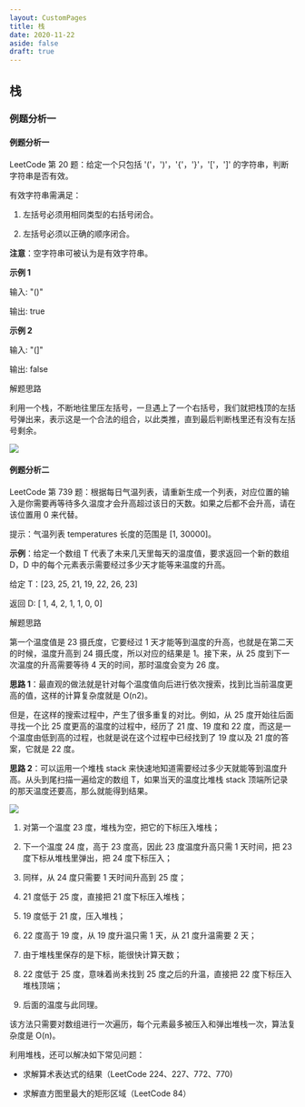 ```yaml
---
layout: CustomPages
title: 栈
date: 2020-11-22
aside: false
draft: true
---
```


## 栈

### 例题分析一

#### 例题分析一

LeetCode 第 20 题：给定一个只包括 '('，')'，'{'，'}'，'\['，'\]' 的字符串，判断字符串是否有效。

有效字符串需满足：

1.  左括号必须用相同类型的右括号闭合。

2.  左括号必须以正确的顺序闭合。

**注意**：空字符串可被认为是有效字符串。

**示例 1**

输入: "()"

输出: true

**示例 2**

输入: "(\]"

输出: false

解题思路

利用一个栈，不断地往里压左括号，一旦遇上了一个右括号，我们就把栈顶的左括号弹出来，表示这是一个合法的组合，以此类推，直到最后判断栈里还有没有左括号剩余。

![](http://s0.lgstatic.com/i/image2/M01/90/C9/CgoB5l2IRLSATKk3AMg-Ag7s3RA865.gif)

#### 例题分析二

LeetCode 第 739 题：根据每日气温列表，请重新生成一个列表，对应位置的输入是你需要再等待多久温度才会升高超过该日的天数。如果之后都不会升高，请在该位置用 0 来代替。

提示：气温列表 temperatures 长度的范围是 \[1, 30000\]。

**示例**：给定一个数组 T 代表了未来几天里每天的温度值，要求返回一个新的数组 D，D 中的每个元素表示需要经过多少天才能等来温度的升高。

给定 T：\[23, 25, 21, 19, 22, 26, 23\]

返回 D: \[ 1, 4, 2, 1, 1, 0, 0\]

解题思路

第一个温度值是 23 摄氏度，它要经过 1 天才能等到温度的升高，也就是在第二天的时候，温度升高到 24 摄氏度，所以对应的结果是 1。接下来，从 25 度到下一次温度的升高需要等待 4 天的时间，那时温度会变为 26 度。

**思路 1**：最直观的做法就是针对每个温度值向后进行依次搜索，找到比当前温度更高的值，这样的计算复杂度就是 O(n2)。

但是，在这样的搜索过程中，产生了很多重复的对比。例如，从 25 度开始往后面寻找一个比 25 度更高的温度的过程中，经历了 21 度、19 度和 22 度，而这是一个温度由低到高的过程，也就是说在这个过程中已经找到了 19 度以及 21 度的答案，它就是 22 度。

**思路 2**：可以运用一个堆栈 stack 来快速地知道需要经过多少天就能等到温度升高。从头到尾扫描一遍给定的数组 T，如果当天的温度比堆栈 stack 顶端所记录的那天温度还要高，那么就能得到结果。

![](http://s0.lgstatic.com/i/image2/M01/90/C9/CgoB5l2IRMSAYv0mAJhTnwV5DmQ777.gif)

1.  对第一个温度 23 度，堆栈为空，把它的下标压入堆栈；

2.  下一个温度 24 度，高于 23 度高，因此 23 度温度升高只需 1 天时间，把 23 度下标从堆栈里弹出，把 24 度下标压入；

3.  同样，从 24 度只需要 1 天时间升高到 25 度；

4.  21 度低于 25 度，直接把 21 度下标压入堆栈；

5.  19 度低于 21 度，压入堆栈；

6.  22 度高于 19 度，从 19 度升温只需 1 天，从 21 度升温需要 2 天；

7.  由于堆栈里保存的是下标，能很快计算天数；

8.  22 度低于 25 度，意味着尚未找到 25 度之后的升温，直接把 22 度下标压入堆栈顶端；

9.  后面的温度与此同理。

该方法只需要对数组进行一次遍历，每个元素最多被压入和弹出堆栈一次，算法复杂度是 O(n)。

利用堆栈，还可以解决如下常见问题：

- 求解算术表达式的结果（LeetCode 224、227、772、770)

- 求解直方图里最大的矩形区域（LeetCode 84）
